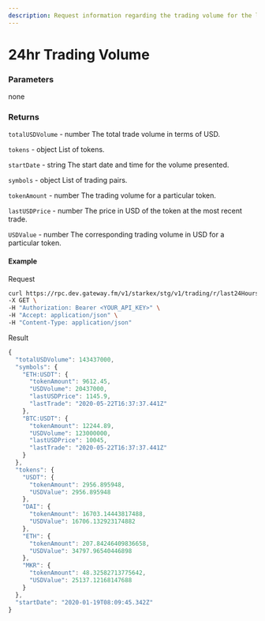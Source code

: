 ```yaml
---
description: Request information regarding the trading volume for the last 24 hours. The request returns the overall trading volume details in USD as well as the trading volume per token in USD and the native token.
---
```


# 24hr Trading Volume

### **Parameters**

none

### **Returns**

`totalUSDVolume` - number
The total trade volume in terms of USD.

`tokens` - object
List of tokens.

`startDate` - string
The start date and time for the volume presented.

`symbols` - object
List of trading pairs.

`tokenAmount` - number
The trading volume for a particular token.

`lastUSDPrice` - number
The price in USD of the token at the most recent trade.

`USDValue` - number
The corresponding trading volume in USD for a particular token.

#### **Example**

Request

```bash
curl https://rpc.dev.gateway.fm/v1/starkex/stg/v1/trading/r/last24HoursVolume \
-X GET \
-H "Authorization: Bearer <YOUR_API_KEY>" \
-H "Accept: application/json" \
-H "Content-Type: application/json"
```


Result

```javascript
{
  "totalUSDVolume": 143437000,
  "symbols": {
    "ETH:USDT": {
      "tokenAmount": 9612.45,
      "USDVolume": 20437000,
      "lastUSDPrice": 1145.9,
      "lastTrade": "2020-05-22T16:37:37.441Z"
    },
    "BTC:USDT": {
      "tokenAmount": 12244.89,
      "USDVolume": 123000000,
      "lastUSDPrice": 10045,
      "lastTrade": "2020-05-22T16:37:37.441Z"
    }
  },
  "tokens": {
    "USDT": {
      "tokenAmount": 2956.895948,
      "USDValue": 2956.895948
    },
    "DAI": {
      "tokenAmount": 16703.14443817488,
      "USDValue": 16706.132923174882
    },
    "ETH": {
      "tokenAmount": 207.84246409836658,
      "USDValue": 34797.96540446898
    },
    "MKR": {
      "tokenAmount": 48.32582713775642,
      "USDValue": 25137.12168147688
    }
  },
  "startDate": "2020-01-19T08:09:45.342Z"
}
```
